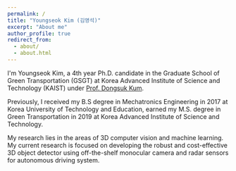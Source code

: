 ```yaml
---
permalink: /
title: "Youngseok Kim (김영석)"
excerpt: "About me"
author_profile: true
redirect_from: 
  - about/
  - about.html
---
```


I'm Youngseok Kim, a 4th year Ph.D. candidate in the Graduate School of Green Transportation (GSGT) at Korea Advanced Institute of Science and Technology (KAIST) under [Prof. Dongsuk Kum](http://vdclab.kaist.ac.kr/). 

Previously, I received my B.S degree in Mechatronics Engineering in 2017 at Korea University of Technology and Education, earned my M.S. degree in Green Transportation in 2019 at Korea Advanced Institute of Science and Technology.

My research lies in the areas of 3D computer vision and machine learning. My current research is focused on developing the robust and cost-effective 3D object detector using off-the-shelf monocular camera and radar sensors for autonomous driving system.
